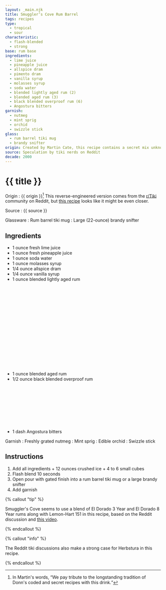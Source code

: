 ```yaml
---
layout: _main.njk
title: Smuggler’s Cove Rum Barrel
tags: recipes
type:
  - tropical
  - sour
characteristic:
  - flash-blended
  - strong
base: rum base
ingredients:
  - lime juice
  - pineapple juice
  - allspice dram
  - pimento dram
  - vanilla syrup
  - molasses syrup
  - soda water
  - blended lightly aged rum (2)
  - blended aged rum (3)
  - black blended overproof rum (6)
  - Angostura bitters
garnish:
  - nutmeg
  - mint sprig
  - orchid
  - swizzle stick
glass:
  - rum barrel tiki mug
  - brandy snifter
origin: Created by Martin Cate, this recipe contains a secret mix unknown even to his own bartenders.
source: Speculation by tiki nerds on Reddit
decade: 2000
---
```

<!-- markdownlint-disable MD025 -->
# {{ title }}
<!-- markdownlint-disable MD025 -->

Origin
  : {{ origin }}[^1] This reverse-engineered version comes from the [r/Tiki](https://www.reddit.com/r/Tiki/comments/j22en2/decoding_the_smuggers_cove_rum_barrel/) community on Reddit, but [this recipe](https://www.reddit.com/r/Tiki/comments/nqbz3j/smugglers_cove_rum_barrel_my_decode_attempt/) looks like it might be even closer.

Source
  : {{ source }}

[^1]: In Martin's words, <q>We pay tribute to the longstanding tradition of Donn's coded and secret recipes with this drink.</q>

Glassware
  : Rum barrel tiki mug
  : Large (22-ounce) brandy snifter

## Ingredients

* 1 ounce fresh lime juice
* 1 ounce fresh pineapple juice
* 1 ounce soda water
* 1 ounce molasses syrup
* 1/4 ounce allspice dram
* 1/4 ounce vanilla syrup
* 1 ounce blended lightly aged rum<icon-l space="1em" class="bigger" label="(2)"><span class="with-icon"><svg class="icon"><use href="/assets/images/icons/circle-2.svg#circle-2"></use></svg></span></icon-l>
* 1 ounce blended aged rum<icon-l space="1em" class="bigger" label="(3)"><span class="with-icon"><svg class="icon"><use href="/assets/images/icons/circle-3.svg#circle-3"></use></svg></span></icon-l>
* 1/2 ounce black blended overproof rum<icon-l space="1em" class="bigger" label="(6)"><span class="with-icon"><svg class="icon"><use href="/assets/images/icons/circle-6.svg#circle-6"></use></svg></span></icon-l>
* 1 dash Angostura bitters

Garnish
  : Freshly grated nutmeg
  : Mint sprig
  : Edible orchid
  : Swizzle stick

## Instructions

1. Add all ingredients + 12 ounces crushed ice + 4 to 6 small cubes
2. Flash blend 10 seconds
3. Open pour with gated finish into a rum barrel tiki mug or a large brandy snifter
4. Add garnish

<!-- markdownlint-disable MD012 -->
{% callout "tip" %}
<!-- markdownlint-enable MD012 -->

  Smuggler's Cove seems to use a blend of El Dorado 3 Year and El Dorado 8 Year rums along with Lemon-Hart 151 in this recipe, based on the Reddit discussion and [this video](https://youtu.be/qy3XKn88xBA?si=nCuIKLyl344MzS4k).

{% endcallout %}
<!-- markdownlint-disable MD012 -->
{% callout "info" %}
<!-- markdownlint-enable MD012 -->

  The Reddit tiki discussions also make a strong case for Herbstura in this recipe.

{% endcallout %}
